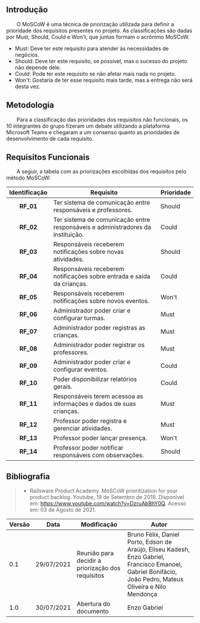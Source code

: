 ## Introdução

&emsp;&emsp;O MoSCoW é uma técnica de priorização utilizada para definir a prioridade dos requisitos presentes no projeto. As classificações são dadas por Must, Should, Could e Won't, que juntas formam o acrônimo MoSCoW.

- Must: Deve ter este requisito para atender às necessidades de negócios.
- Should: Deve ter este requisito, se possível, mas o sucesso do projeto não depende dele.
- Could: Pode ter este requisito se não afetar mais nada no projeto.
- Won't: Gostaria de ter esse requisito mais tarde, mas a entrega não será desta vez.

## Metodologia

&emsp;&emsp;Para a classificação das prioridades dos requisitos não funcionais, os 10 integrantes do grupo fizeram um debate utilizando a plataforma Microsoft Teams e chegaram a um consenso quanto as prioridades de desenvolvimento de cada requisito.

## Requisitos Funcionais

&emsp;&emsp;A seguir, a tabela com as priorizações escolhidas dos requisitos pelo método MoSCoW:

| Identificação | Requisito                                                                       | Prioridade |
| :-----------: | ------------------------------------------------------------------------------- | ---------- |
|   **RF_01**   | Ter sistema de comunicação entre responsáveis e professores.                    | Should     |
|   **RF_02**   | Ter sistema de comunicação entre responsáveis e administradores da instituição. | Could      |
|   **RF_03**   | Responsáveis receberem notificações sobre novas atividades.                     | Should     |
|   **RF_04**   | Responsáveis receberem notificações sobre entrada e saída da crianças.          | Could      |
|   **RF_05**   | Responsáveis receberem notificações sobre novos eventos.                        | Won't      |
|   **RF_06**   | Administrador poder criar e configurar turmas.                                  | Must       |
|   **RF_07**   | Administrador poder registras as crianças.                                      | Must       |
|   **RF_08**   | Administrador poder registrar os professores.                                   | Must       |
|   **RF_09**   | Administrador poder criar e configurar eventos.                                 | Could      |
|   **RF_10**   | Poder disponibilizar relatórios gerais.                                         | Could      |
|   **RF_11**   | Responsáveis terem acessoa as informações e dados de suas crianças.             | Must       |
|   **RF_12**   | Professor poder registra e gerenciar atividades.                                | Must       |
|   **RF_13**   | Professor poder lançar presença.                                                | Won't      |
|   **RF_14**   | Professor poder notificar responsáveis com observações.                         | Should     |

## Bibliografia

> - Railsware Product Academy. MoSCoW prioritization for your product backlog. Youtube, 19 de Setembro de 2019. Disponível em: <https://www.youtube.com/watch?v=DzruAbBhY0Q>. Acesso em: 03 de Agosto de 2021.

| Versão | Data       | Modificação                                       | Autor                                                                                                                                                      |
| ------ | ---------- | ------------------------------------------------- | ---------------------------------------------------------------------------------------------------------------------------------------------------------- |
| 0.1    | 29/07/2021 | Reunião para decidir a priorização dos requisitos | Bruno Félix, Daniel Porto, Edson de Araújo, Eliseu Kadesh, Enzo Gabriel, Francisco Emanoel, Gabriel Bonifácio, João Pedro, Mateus Oliveira e Nilo Mendonça |
| 1.0    | 30/07/2021 | Abertura do documento                             | Enzo Gabriel                                                                                                                                               |
